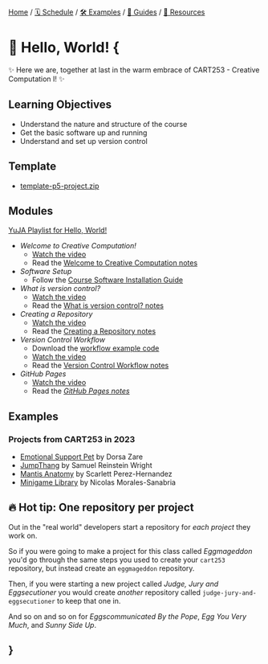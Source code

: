 [Home](../../) / [🗓 Schedule](../../schedule) / [🛠 Examples](../../examples/) / [💫 Guides](../../guides/) / [💎 Resources](../../resources.md)

# 👋 Hello, World! {

✨ Here we are, together at last in the warm embrace of CART253 - Creative Computation I! ✨

## Learning Objectives

- Understand the nature and structure of the course
- Get the basic software up and running
- Understand and set up version control

## Template

- [template-p5-project.zip](../../templates/template-p5-project.zip)

## Modules

[YuJA Playlist for Hello, World!](https://concordia.yuja.com/V/PlayList?node=5700815&a=1643301425)

- *Welcome to Creative Computation!*
    - [Watch the video](https://concordia.yuja.com/V/Video?v=1071095&node=5700483&a=114219777)
    - Read the [Welcome to Creative Computation notes](./welcome-to-creative-computation.md)
- *Software Setup*
    - Follow the [Course Software Installation Guide](../../guides/course-software.md)
- *What is version control?*
    - [Watch the video](https://concordia.yuja.com/V/Video?v=1071096&node=5700485&a=54573756)
    - Read the [What is version control? notes](./what-is-version-control.md)
- *Creating a Repository*
    - [Watch the video](https://concordia.yuja.com/V/Video?v=1071092&node=5700478&a=168654397)
    - Read the [Creating a Repository notes](./creating-a-repository.md)
- *Version Control Workflow*
    - Download the [workflow example code](./version-control-workflow-example/js/script.js)
    - [Watch the video](https://concordia.yuja.com/V/Video?v=1071094&node=5700482&a=168399266)
    - Read the [Version Control Workflow notes](./version-control-workflow.md)
- *GitHub Pages*
    - [Watch the video](https://concordia.yuja.com/V/Video?v=1071093&node=5700481&a=87247591)
    - Read the [*GitHub Pages notes*](./github-pages.md)

## Examples

### Projects from CART253 in 2023

- [Emotional Support Pet](https://pippinbarr.com/cart253/examples/student-work/emotional-support-pet/) by Dorsa Zare
- [JumpThang](https://pippinbarr.com/cart253/examples/student-work/jumpthang/) by Samuel Reinstein Wright
- [Mantis Anatomy](https://pippinbarr.com/cart253/examples/student-work/mantis-anatomy/) by Scarlett Perez-Hernandez
- [Minigame Library](https://pippinbarr.com/cart253/examples/student-work/minigame-library/) by Nicolas Morales-Sanabria

## 🔥 Hot tip: One repository per project

Out in the "real world" developers start a repository for *each project* they work on. 

So if you were going to make a project for this class called *Eggmageddon* you'd go through the same steps you used to create your `cart253` repository, but instead create an `eggmageddon` repository.

Then, if you were starting a new project called *Judge, Jury and Eggsecutioner* you would create *another* repository called `judge-jury-and-eggsecutioner` to keep that one in. 

And so on and so on for *Eggscommunicated By the Pope*, *Egg You Very Much*, and *Sunny Side Up*.

## }